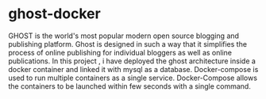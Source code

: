 # ghost-docker
GHOST is the world's most popular modern open source blogging and publishing platform. Ghost is designed in such a way that it simplifies the process of online publishing for individual bloggers as well as online publications.
In this project , i have deployed the ghost architecture inside a docker container and linked it with mysql as a database.
Docker-compose is used to run multiple containers as a single service.
Docker-Compose allows the containers to be launched within few seconds with a single command.
